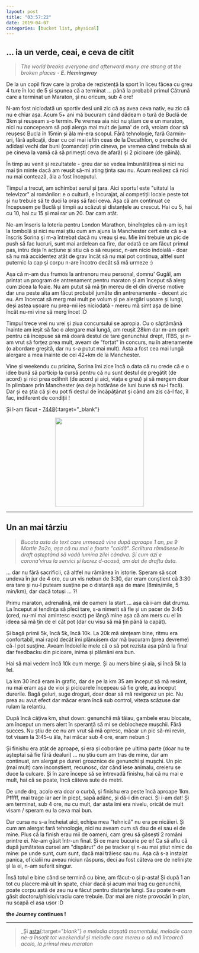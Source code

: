 ```yaml
---
layout: post
title: "03:57:22"
date: 2019-04-07
categories: [bucket list, physical]
---
```



## ... ia un verde, ceai, e ceva de citit 

> _The world breaks everyone and afterward many are strong at the broken places_ - **_E. Hemingway_**

De la un copil firav care la proba de rezistență la sport în liceu făcea cu greu 4 ture în loc de 5 și spunea că a terminat ... până la probabil primul Cătrună care a terminat un Maraton, și nu oricum, sub 4 ore!

N-am fost niciodată un sportiv desi unii zic că aș avea ceva nativ, eu zic că nu e chiar așa. Acum 5+ ani mă bucuram când dădeam o tură de Buclă de 3km și reușeam s-o termin. Pe vremea aia nici nu știam ce e un maraton, nici nu concepeam să poți alerga mai mult de juma' de oră, vroiam doar să reușesc Bucla în 15min și ăla mi-era scopul. Fără tehnologie, fară Garmin-uri, fără aplicații, doar cu cel mai ieftin ceas de la Decathlon, o pereche de adidași vechi dar buni (comandați prin cineva, pe vremea când trebuia să ai pe cineva la vamă că să primești ceva de afară) și 2 picioare (de găină).

În timp au venit și rezultatele - greu dar se vedea îmbunătățirea și nici nu mai țin minte dacă am reușit să-mi ating ținta sau nu. Acum realizez că nici nu mai contează, ăla a fost începutul.

Timpul a trecut, am schimbat aerul și țara. Aici sportul este "uitatul la televizor" al românilor: e o cultură, e încurajat, ai competiții locale peste tot și nu trebuie să te duci la oraș să faci ceva. Așa că am continuat ce începusem pe Buclă și timpii au scăzut și distanțele au crescut. Hai cu 5, hai cu 10, hai cu 15 și mai rar un 20. Dar cam atât.

Ne-am înscris la loteria pentru London Marathon, bineînţeles că n-am ieșit la tombolă și nici nu mai știu cum am ajuns la Manchester cert este că s-a înscris Sorina și m-a întrebat dacă nu vreau și eu. Mie îmi trebuie un pic de push să fac lucruri, sunt mai ardelean ca fire, dar odată ce am făcut primul pas, intru deja în acțiune și stiu că o să reușesc, n-am nicio îndoială - doar să nu mă accidentez atât de grav încât să nu mai pot continua, altfel sunt puternic la cap și corpu n-are încotro decât să mă urmeze :)

Așa că m-am dus frumos la antrenoru meu personal, domnu' Gugăl, am printat un program de antrenament pentru maraton și am început să alerg cum zicea la foaie. Nu am putut să mă țin mereu de el din diverse motive dar una peste alta am făcut probabil jumăte din antrenamente - decent zic eu. Am încercat să merg mai mult pe volum și pe alergări ușoare și lungi, deși astea ușoare nu prea-mi ies niciodată - mereu mă simt așa de bine încât nu-mi vine să merg încet :D

Timpul trece vrei nu vrei și ziua concursului se apropia. Cu o săptămână înainte am ieșit să fac o alergare mai lungă, am reușit 28km dar m-am oprit pentru că începuse să mă doară destul de tare genunchiul drept, ITBS, și n-am vrut să forțez prea mult, aveam de "forțat" în concurs, nu în atrenamente (o abordare greșită, dar nu s-a putut mai mult). Asta a fost cea mai lungă alergare a mea înainte de cei 42+km de la Manchester.

Vine și weekendu cu pricina, Sorina îmi zice încă o data că nu crede că e o idee bună să particip la cursă pentru că nu sunt destul de pregătit (de acord) și nici prea odihnit (de acord și aici, viața e greu) și să mergem doar în plimbare prin Manchester (ea deja hotărâse de luni bune să nu-l facă). Dar și ea știa că și eu pot fi destul de încăpățânat și când am zis că-l fac, îl fac, indiferent de condiții !

Și l-am făcut - [7448](https://results.sporthive.com/events/6488812689306147584/races/450756/bib/7448){:target="_blank"}

<p style="text-align:center;">
  <a data-fancybox="gallery" href="/pic/manchester.jpg" data-caption="Manchester Marathon 2019"><img src="manchester.jpg" height="240"></a>
</p>

---

## Un an mai târziu

> _Bucata asta de text care urmează vine după aproape 1 an, pe 9 Martie 2o2o, așa că nu mai e foarte "caldă". Scriitura rămăsese în draft așteptând să vadă lumina zilei cândva. Și cum azi e corona'virus la servici și lucrez d-acasă, am dat de draftu ăsta._

... dar nu fără sacrificii, că altfel nu rămânea în istorie. Speram să scot undeva în jur de 4 ore, cu un vis nebun de 3:30, dar eram conștient că 3:30 era tare și nu-l puteam susține pe o distanță așa de mare (8min/mile, 5 min/km), dar dacă totuși ... ?!

Primu maraton, adrenalină, mii de oameni la start ... așa că i-am dat drumu. La început ai tendința să pleci tare, s-a nimerit să fie și un pacer de 3:45 (cred, nu-mi mai amintesc exact) pe lângă mine așa că am mers cu el în ideea să mă țin de el cât pot (dar cu visu să mă țin până la capăt).

Și bagă primii 5k, încă 5k, încă 10k. La 20k mă simțeam bine, ritmu era confortabil, mai rapid decât îmi plănuisem dar mă bucuram (prea devreme) că-l pot susține. Aveam îndoielile mele că o să pot rezista așa până la final dar feedbacku din picioare, inima și plămâni era bun.

Hai să mai vedem încă 10k cum merge. Și au mers bine și aia, și încă 5k la fel.

La km 30 încă eram în grafic, dar de pe la km 35 am început să mă resimt, nu mai eram așa de vioi și picioarele începeau să fie grele, au început durerile. Bagă geluri, suge droguri, doar doar să mă revigorez un pic. Nu prea au avut efect dar măcar eram încă sub control, viteza scăzuse dar rulam la relantiu.

După încă câțiva km, shut down: genunchii mă tăiau, gambele erau blocate, am început un mers alert în speranță să mi se deblocheze mușchii. Fără succes. Nu știu de ce nu am vrut să mă opresc, măcar un pic să-mi revin, tot visam la 3:45-u ăla, hai măcar sub 4 ore, eram nebun :)

Și finishu era atât de aproape, și era și coborâre pe ultima parte (doar nu te așteptai să fie fără dealuri) ... nu știu cum am tras de mine, dar am continuat, am alergat pe dureri groaznice de genunchi și mușchi. Un pic (mai mult) cam inconștient, recunosc, dar când iese animalu, creieru se duce la culcare. Și în zare începe să se întrevadă finishu, hai că nu mai e mult, hai că se poate, încă câteva sute de metri.

De unde drq, acolo era doar o curbă, și finishu era peste încă aproape 1km. Pfffff, mai trage iar aer în piept, sapă adânc, și dă-i din craci. Și i-am dat! Și am terminat, sub 4 ore, nu cu mult, dar asta îmi era nivelu, oricât de mult visam / speram eu la ceva mai bun.

Dar cursa nu s-a încheiat aici, echipa mea "tehnică" nu era pe nicăieri. Și cum am alergat fară tehnologie, nici nu aveam cum să dau de ei sau ei de mine. Plus că la finish erau mii de oameni, cam greu să găsești 2 români printre ei. Ne-am găsit într-un final. Și ce mare bucurie pe ei! Ca să aflu că după jumătatea cursei am "dispărut" de pe tracker și n-au mai știut nimic de mine: pe unde sunt, cum sunt, dacă mai trăiesc sau nu. Așa că s-a instalat panica, oficialii nu aveau niciun răspuns, deci au fost câteva ore de neliniște și la ei, n-am suferit singur.

Însă totul e bine când se termină cu bine, am făcut-o și p-asta!
Și după 1 an tot cu placere mă uit în spate, chiar dacă și acum mai trag cu genunchii, poate corpu astă de zeu nu e făcut pentru distanțe lungi. Sau poate n-am găsit doctoru/phisio/vraciu care trebuie. Dar mai are niste provocări în plan, nu scapă el asa ușor :D


**the Journey continues !**

---

> _Și [asta](https://www.youtube.com/watch?v=IPXIgEAGe4U){:target="_blank"} e melodia atașată momentului, melodie care ne-a însoțit tot weekendul și melodie care mereu o să mă întoarcă acolo, la primul meu maraton_
